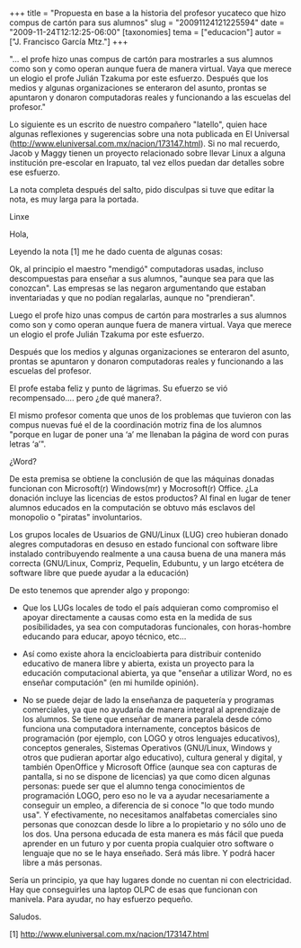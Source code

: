 +++
title = "Propuesta en base a la historia del profesor yucateco que hizo compus de cartón para sus alumnos"
slug = "20091124121225594"
date = "2009-11-24T12:12:25-06:00"
[taxonomies]
tema = ["educacion"]
autor = ["J. Francisco García Mtz."]
+++

"… el profe hizo unas compus de cartón para mostrarles a sus alumnos
como son y como operan aunque fuera de manera virtual. Vaya que merece
un elogio el profe Julián Tzakuma por este esfuerzo. Después que los
medios y algunas organizaciones se enteraron del asunto, prontas se
apuntaron y donaron computadoras reales y funcionando a las escuelas del
profesor."

Lo siguiente es un escrito de nuestro compañero "latello", quien hace
algunas reflexiones y sugerencias sobre una nota publicada en El
Universal
(<a href="http://www.eluniversal.com.mx/nacion/173147.html">http://www.eluniversal.com.mx/nacion/173147.html</a>).
Si no mal recuerdo, Jacob y Maggy tienen un proyecto relacionado sobre
llevar Linux a alguna institución pre-escolar en Irapuato, tal vez ellos
puedan dar detalles sobre ese esfuerzo.

La nota completa después del salto, pido disculpas si tuve que editar la
nota, es muy larga para la portada.

Linxe

<!-- more -->
Hola,

Leyendo la nota \[1\] me he dado cuenta de algunas cosas:

Ok, al principio el maestro "mendigó" computadoras usadas, incluso
descompuestas para enseñar a sus alumnos, "aunque sea para que las
conozcan". Las empresas se las negaron argumentando que estaban
inventariadas y que no podían regalarlas, aunque no "prendieran".

Luego el profe hizo unas compus de cartón para mostrarles a sus alumnos
como son y como operan aunque fuera de manera virtual. Vaya que merece
un elogio el profe Julián Tzakuma por este esfuerzo.

Después que los medios y algunas organizaciones se enteraron del asunto,
prontas se apuntaron y donaron computadoras reales y funcionando a las
escuelas del profesor.

El profe estaba feliz y punto de lágrimas. Su efuerzo se vió
recompensado…. pero ¿de qué manera?.

El mismo profesor comenta que unos de los problemas que tuvieron con las
compus nuevas fué el de la coordinación motriz fina de los alumnos
"porque en lugar de poner una ‘a’ me llenaban la página de word con
puras letras ‘a’".

¿Word?

De esta premisa se obtiene la conclusión de que las máquinas donadas
funcionan con Microsoft(r) Windows(mr) y Mocrosoft(r) Office. ¿La
donación incluye las licencias de estos productos? Al final en lugar de
tener alumnos educados en la computación se obtuvo más esclavos del
monopolio o "piratas" involuntarios.

Los grupos locales de Usuarios de GNU/Linux (LUG) creo hubieran donado
alegres computadoras en desuso en estado funcional con software libre
instalado contribuyendo realmente a una causa buena de una manera más
correcta (GNU/Linux, Compriz, Pequelin, Edubuntu, y un largo etcétera de
software libre que puede ayudar a la educación)

De esto tenemos que aprender algo y propongo:

- Que los LUGs locales de todo el país adquieran como compromiso el
    apoyar directamente a causas como esta en la medida de sus
    posibilidades, ya sea con computadoras funcionales, con horas-hombre
    educando para educar, apoyo técnico, etc…

- Así como existe ahora la encicloabierta para distribuir contenido
    educativo de manera libre y abierta, exista un proyecto para la
    educación computacional abierta, ya que "enseñar a utilizar Word, no
    es enseñar computación" (en mi humilde opinión).

- No se puede dejar de lado la enseñanza de paquetería y programas
    comerciales, ya que no ayudaría de manera integral al aprendizaje de
    los alumnos. Se tiene que enseñar de manera paralela desde cómo
    funciona una computadora internamente, conceptos básicos de
    programación (por ejemplo, con LOGO y otros lenguajes educativos),
    conceptos generales, Sistemas Operativos (GNU/Linux, Windows y otros
    que pudieran aportar algo educativo), cultura general y digital, y
    también OpenOffice y Microsoft Office (aunque sea con capturas de
    pantalla, si no se dispone de licencias) ya que como dicen algunas
    personas: puede ser que el alumno tenga conocimientos de
    programación LOGO, pero eso no le va a ayudar necesariamente a
    conseguir un empleo, a diferencia de si conoce "lo que todo mundo
    usa". Y efectivamente, no necesitamos analfabetas comerciales sino
    personas que conozcan desde lo libre a lo propietario y no sólo uno
    de los dos. Una persona educada de esta manera es más fácil que
    pueda aprender en un futuro y por cuenta propia cualquier otro
    software o lenguaje que no se le haya enseñado. Será más libre. Y
    podrá hacer libre a más personas.

Sería un principio, ya que hay lugares donde no cuentan ni con
electricidad. Hay que conseguirles una laptop OLPC de esas que funcionan
con manivela. Para ayudar, no hay esfuerzo pequeño.

Saludos.

\[1\]
<a href="http://www.eluniversal.com.mx/nacion/173147.html">http://www.eluniversal.com.mx/nacion/173147.html</a>
